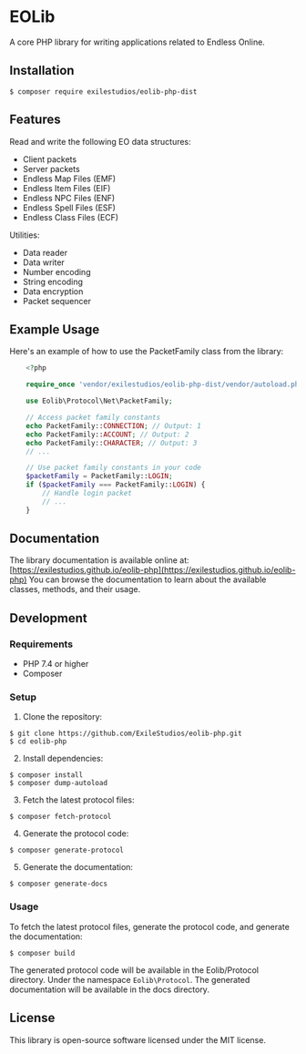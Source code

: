 # EOLib

A core PHP library for writing applications related to Endless Online.

## Installation

```console
$ composer require exilestudios/eolib-php-dist
```

## Features

Read and write the following EO data structures:

- Client packets
- Server packets
- Endless Map Files (EMF)
- Endless Item Files (EIF)
- Endless NPC Files (ENF)
- Endless Spell Files (ESF)
- Endless Class Files (ECF)

Utilities:

- Data reader
- Data writer
- Number encoding
- String encoding
- Data encryption
- Packet sequencer

## Example Usage
Here's an example of how to use the PacketFamily class from the library:
```php
    <?php

    require_once 'vendor/exilestudios/eolib-php-dist/vendor/autoload.php';

    use Eolib\Protocol\Net\PacketFamily;

    // Access packet family constants
    echo PacketFamily::CONNECTION; // Output: 1
    echo PacketFamily::ACCOUNT; // Output: 2
    echo PacketFamily::CHARACTER; // Output: 3
    // ...

    // Use packet family constants in your code
    $packetFamily = PacketFamily::LOGIN;
    if ($packetFamily === PacketFamily::LOGIN) {
        // Handle login packet
        // ...
    }
```

## Documentation
The library documentation is available online at: [https://exilestudios.github.io/eolib-php](https://exilestudios.github.io/eolib-php)
You can browse the documentation to learn about the available classes, methods, and their usage.

## Development

### Requirements

- PHP 7.4 or higher
- Composer

### Setup

1. Clone the repository:
```console
$ git clone https://github.com/ExileStudios/eolib-php.git
$ cd eolib-php
```

2. Install dependencies:
```console
$ composer install
$ composer dump-autoload
```

3. Fetch the latest protocol files:
```console
$ composer fetch-protocol
```

4. Generate the protocol code:
```console
$ composer generate-protocol
```

5. Generate the documentation:
```console
$ composer generate-docs
```

### Usage

To fetch the latest protocol files, generate the protocol code, and generate the documentation:
```console
$ composer build
```
The generated protocol code will be available in the Eolib/Protocol directory. Under the namespace `Eolib\Protocol`.
The generated documentation will be available in the docs directory.

## License
This library is open-source software licensed under the MIT license.